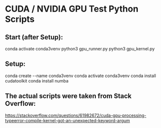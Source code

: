 # CUDA / NVIDIA GPU Test Python Scripts

## Start (after Setup):
conda activate conda3venv
python3 gpu_runner.py
python3 gpu_kernel.py

## Setup:
conda create --name conda3venv
conda activate conda3venv
conda install cudatoolkit
conda install numba

## The actual scripts were taken from Stack Overflow:
https://stackoverflow.com/questions/61982672/cuda-gpu-processing-typeerror-compile-kernel-got-an-unexpected-keyword-argum